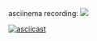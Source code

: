 asciinema recording: 
<a href="https://asciinema.org/a/jgqZOTr8u0OJ2vHlBCJmZzINY" target="_blank"><img src="https://asciinema.org/a/jgqZOTr8u0OJ2vHlBCJmZzINY.svg" /></a>

[![asciicast](https://asciinema.org/a/jgqZOTr8u0OJ2vHlBCJmZzINY.svg)](https://asciinema.org/a/jgqZOTr8u0OJ2vHlBCJmZzINY)